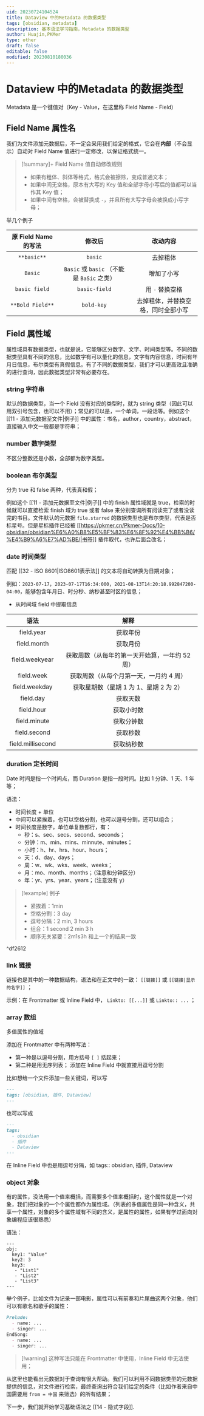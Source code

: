 ```yaml
---
uid: 20230724104524
title: Dataview 中的Metadata 的数据类型
tags: [obsidian, metadata]
description: 基本语法学习指南，Metadata 的数据类型
author: Huajin,PKMer
type: other
draft: false
editable: false
modified: 20230810180036
---
```


# Dataview 中的Metadata 的数据类型

Metadata 是一个键值对（Key - Value，在这里称 Field Name - Field）

## Field Name 属性名

我们为文件添加元数据后，不一定会采用我们给定的格式，它会在**内部**（不会显示）自动对 Field Name 值进行一定修改，以保证格式统一。

> [!summary]+ Field Name 值自动修改规则
> - 如果有粗体、斜体等格式，格式会被擦除，变成普通文本；
> - 如果中间无空格，原本有大写的 Key 值和全部字母小写后的值都可以当作其 Key 值；
> - 如果中间有空格，会被替换成 `-`，并且所有大写字母会被换成小写字母；

举几个例子

|原 Field Name 的写法|修改后|改动内容|
|:-:|:-:|:-:|
| `**basic**` | `basic` |去掉粗体|
| `Basic` |`Basic` 或 `basic` （不能是 `BaSic` 之类）|增加了小写|
| `basic field` | `basic-field` |用 `-` 替换空格|
| `**Bold Field**` | `bold-key` |去掉粗体，并替换空格，同时全部小写|

## Field 属性域

属性域具有数据类型，也就是说，它能够区分数字、文字、时间类型等。不同的数据类型具有不同的信息，比如数字有可以量化的信息，文字有内容信息，时间有年月日信息，布尔类型有真假信息。有了不同的数据类型，我们才可以更高效且准确的进行查询，因此数据类型非常有必要存在。

### string 字符串

默认的数据类型，当一个 Field 没有对应的类型时，就为 string 类型（因此可以用双引号包含，也可以不用）；常见的可以是，一个单词，一段话等。例如这个 [[11 - 添加元数据至文件|例子]] 中的属性：书名，author，country，abstract，直接输入中文一般都是字符串；

### number 数字类型

不区分整数还是小数，全部都为数字类型。

### boolean 布尔类型

 分为 true 和 false 两种，代表真和假；

例如这个 [[11 - 添加元数据至文件|例子]] 中的 finish 属性域就是 true，检索的时候就可以直接检索 finish 域为 true 或者 false 来分别查询所有阅读完了或者没读完的书目。文件默认的元数据 `file.starred` 的数据类型也是布尔类型，代表是否标星号。但是星标插件已经被 [[https://pkmer.cn/Pkmer-Docs/10-obsidian/obsidian%E6%A0%B8%E5%BF%83%E6%8F%92%E4%BB%B6/%E4%B9%A6%E7%AD%BE/|书签]] 插件取代，也许后面会改名；

### date 时间类型

匹配 [[32 - ISO 8601|ISO8601表示法]] 的文本将自动转换为日期对象；

例如：`2023-07-17`，`2023-07-17T16:34:000`，`2021-08-13T14:20:18.992847200-04:00`，能够包含年月日、时分秒、纳秒甚至时区的信息；

- 从时间域 field 中提取信息

|语法|解释|
|:-:|:-:|
|field.year|获取年份|
|field.month|获取月份|
|field.weekyear|获取周数（从每年的第一天开始算，一年约 52 周）|
|field.week|获取周数（从每个月第一天，一月约 4 周）|
|field.weekday|获取星期数（星期 1 为 1、星期 2 为 2）|
|field.day|获取天数|
|field.hour|获取小时数|
|field.minute|获取分钟数|
|field.second|获取秒数|
|field.millisecond|获取纳秒数|

### duration 定长时间

Date 时间是指一个时间点，而 Duration 是指一段时间。比如 1 分钟、1 天、1 年等；

语法：

- 时间长度 + 单位
- 中间可以紧挨着，也可以空格分割，也可以逗号分割，还可以组合；
- 时间长度是数字，单位单复数都行，有：
	- 秒：s、sec、secs、second、seconds；
	- 分钟：m、min、mins、minnute、minutes；
	- 小时：h、hr、hrs、hour、hours；
	- 天：d、day、days；
	- 周：w、wk、wks、week、weeks；
	- 月：mo、month、months；（注意和分钟区分）
	- 年：yr、yrs、year、years；（注意没有 y）

> [!example] 例子
> - 紧挨着：1min
> - 空格分割：3 day
> - 逗号分隔：2 min, 3 hours
> - 组合：1 second 2 min 3 h
> - 顺序无关紧要：2m1s3h 和上一个的结果一致

^df2612

### link 链接

链接也是其中的一种数据结构，语法和在正文中的一致： `[[链接]]` 或 `[[链接|显示的名字]]` ；

示例：在 Frontmatter 或 Inline Field 中， `Linkto: [[...]]` 或 `Linkto:: ...` ；

### array 数组

多值属性的值域

添加在 Frontmatter 中有两种写法：

- 第一种是以逗号分割，用方括号 `[ ]` 括起来；
- 第二种是用无序列表；
添加在 Inline Field 中就直接用逗号分割

比如想给一个文件添加一些关键词，可以写

 ```md
---
tags: [obsidian, 插件, Dataview]
---
```

也可以写成

```md
---
tags: 
  - obsidian
  - 插件
  - Dataview
---
```

在 Inline Field 中也是用逗号分隔，如 tags:: obsidian, 插件, Dataview

### object 对象

有的属性，没法用一个值来概括，而需要多个值来概括时，这个属性就是一个对象，我们把对象的一个个属性都作为属性域。（列表的多值属性是同一种含义，共享一个属性，对象的多个属性域有不同的含义，是属性的属性，如果有学过面向对象编程应该很熟悉）

语法：

```
--- 
obj: 
  key1: "Value" 
  key2: 3 
  key3: 
   - "List1" 
   - "List2" 
   - "List3" 
---
```

举个例子，比如文件为记录一部电影，属性可以有前奏和片尾曲这两个对象，他们可以有歌名和歌手的属性：

```md
Prelude: 
  - name: ...
  - singer: ...
EndSong:
  - name: ...
  - singer: ...
```

> [!warning] 这种写法只能在 Frontmatter 中使用，Inline Field 中无法使用；

从这里也能看出元数据对于查询有很大帮助。我们可以利用不同数据类型的元数据提供的信息，对文件进行检索，最终查询出符合我们给定的条件（比如作者来自中国需要用 `from = 中国` 来筛选）的所有结果；

下一步，我们就开始学习基础语法之 [[14 - 隐式字段]].